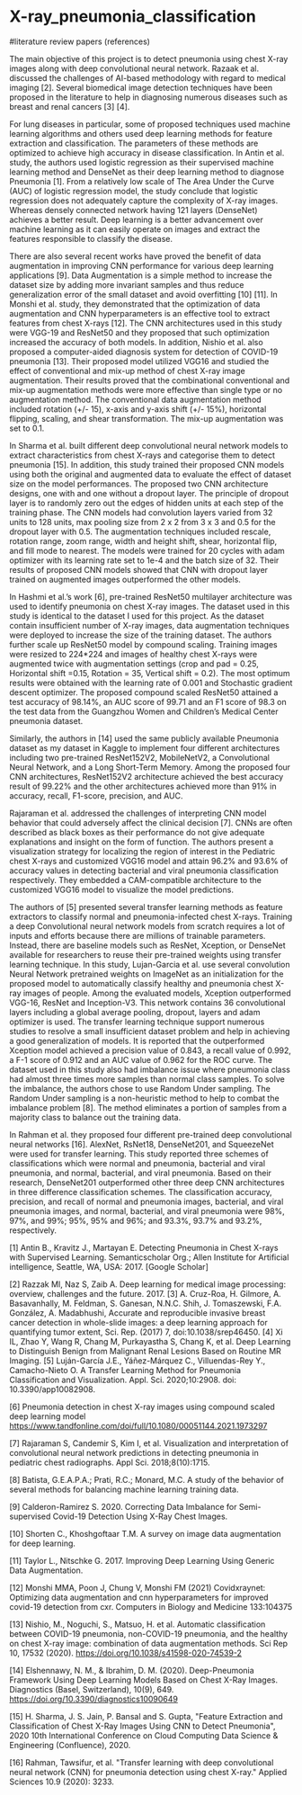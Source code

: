 # X-ray_pneumonia_classification


#literature review papers (references)

The main objective of this project is to detect pneumonia using chest X-ray images along with deep convolutional neural network. Razaak et al. discussed the challenges of AI-based methodology with regard to medical imaging [2]. Several biomedical image detection techniques have been proposed in the literature to help in diagnosing numerous diseases such as breast and renal cancers [3] [4]. 

For lung diseases in particular, some of proposed techniques used machine learning algorithms and others used deep learning methods for feature extraction and classification. The parameters of these methods are optimized to achieve high accuracy in disease classification. In Antin et al. study, the authors used logistic regression as their supervised machine learning method and DenseNet as their deep learning method to diagnose Pneumonia [1]. From a relatively low scale of The Area Under the Curve (AUC) of logistic regression model, the study conclude that logistic regression does not adequately capture the complexity of X-ray images. Whereas densely connected network having 121 layers (DenseNet) achieves a better result. Deep learning is a better advancement over machine learning as it can easily operate on images and extract the features responsible to classify the disease.  

There are also several recent works have proved the benefit of data augmentation in improving CNN performance for various deep learning applications [9].  Data Augmentation is a simple method to increase the dataset size by adding more invariant samples and thus reduce generalization error of the small dataset and avoid overfitting [10] [11]. In Monshi et al. study, they demonstrated that the optimization of data augmentation and CNN hyperparameters is an effective tool to extract features from chest X-rays [12]. The CNN architectures used in this study were VGG-19 and ResNet50 and they proposed that such optimization increased the accuracy of both models. In addition, Nishio et al. also proposed a computer-aided diagnosis system for detection of COVID-19 pneumonia [13]. Their proposed model utilized VGG16 and studied the effect of conventional and mix-up method of chest X-ray image augmentation. Their results proved that the combinational conventional and mix-up augmentation methods were more effective than single type or no augmentation method. The conventional data augmentation method included rotation (+/- 15), x-axis and y-axis shift (+/- 15%), horizontal flipping, scaling, and shear transformation. The mix-up augmentation was set to 0.1. 

In Sharma et al.  built different deep convolutional neural network models to extract characteristics from chest X-rays and categorise them to detect pneumonia [15]. In addition, this study trained their proposed CNN models using both the original and augmented data to evaluate the effect of dataset size on the model performances.  The proposed two CNN architecture designs, one with and one without a dropout layer. The principle of dropout layer is to randomly zero out the edges of hidden units at each step of the training phase. The CNN models had convolution layers varied from 32 units to 128 units, max pooling size from 2 x 2 from 3 x 3 and 0.5 for the dropout layer with 0.5.  The augmentation techniques included rescale, rotation range, zoom range, width and height shift, shear, horizontal flip, and fill mode to nearest. The models were trained for 20 cycles with adam optimizer with its learning rate set to 1e-4 and the batch size of 32. Their results of proposed CNN models showed that CNN with dropout layer trained on augmented images outperformed the other models. 

In Hashmi et al.’s work [6], pre-trained ResNet50 multilayer architecture was used to identify pneumonia on chest X-ray images. The dataset used in this study is identical to the dataset I used for this project. As the dataset contain insufficient number of X-ray images, data augmentation techniques were deployed to increase the size of the training dataset. The authors further scale up ResNet50 model by compound scaling. Training images were resized to 224*224 and images of healthy chest X-rays were augmented twice with augmentation settings (crop and pad = 0.25, Horizontal shift =0.15, Rotation = 35, Vertical shift = 0.2). The most optimum results were obtained with the learning rate of 0.001 and Stochastic gradient descent optimizer. The proposed compound scaled ResNet50 attained a test accuracy of 98.14%, an AUC score of 99.71 and an F1 score of 98.3 on the test data from the Guangzhou Women and Children’s Medical Center pneumonia dataset.

Similarly, the authors in [14] used the same publicly available Pneumonia dataset as my dataset in Kaggle to implement four different architectures including two pre-trained ResNet152V2, MobileNetV2, a Convolutional Neural Network, and a Long Short-Term Memory. Among the proposed four CNN architectures, ResNet152V2 architecture achieved the best accuracy result of 99.22% and the other architectures achieved more than 91% in accuracy, recall, F1-score, precision, and AUC. 

Rajaraman et al. addressed the challenges of interpreting CNN model behavior that could adversely affect the clinical decision [7]. CNNs are often described as black boxes as their performance do not give adequate explanations and insight on the form of function.  The authors present a visualization strategy for localizing the region of interest in the Pediatric chest X-rays and customized VGG16 model and attain 96.2% and 93.6% of accuracy values in detecting bacterial and viral pneumonia classification respectively. They embedded a CAM-compatible architecture to the customized VGG16 model to visualize the model predictions. 

The authors of [5] presented several transfer learning methods as feature extractors to classify normal and pneumonia-infected chest X-rays. Training a deep Convolutional neural network models from scratch requires a lot of inputs and efforts because there are millions of trainable parameters. Instead, there are baseline models such as ResNet, Xception, or DenseNet available for researchers to reuse their pre-trained weights using transfer learning technique. In this study, Lujan-Garcia et al. use several convolution Neural Network pretrained weights on ImageNet as an initialization for the proposed model to automatically classify healthy and pneumonia chest X-ray images of people. Among the evaluated models, Xception outperformed VGG-16, ResNet and Inception-V3. This network contains 36 convolutional layers including a global average pooling, dropout, layers and adam optimizer is used. The transfer learning technique support numerous studies to resolve a small insufficient dataset problem and help in achieving a good generalization of models. It is reported that the outperformed Xception model achieved a precision value of 0.843, a recall value of 0.992, a F-1 score of 0.912 and an AUC value of 0.962 for the ROC curve. The dataset used in this study also had imbalance issue where pneumonia class had almost three times more samples than normal class samples. To solve the imbalance, the authors chose to use Random Under sampling. The Random Under sampling is a non-heuristic method to help to combat the imbalance problem [8]. The method eliminates a portion of samples from a majority class to balance out the training data.   

In Rahman et al. they proposed four different pre-trained deep convolutional neural networks [16]. AlexNet, RsNet18, DenseNet201, and SqueezeNet were used for transfer learning. This study reported three schemes of classifications which were normal and pneumonia, bacterial and viral pneumonia, and normal, bacterial, and viral pneumonia. Based on their research, DenseNet201 outperformed other three deep CNN architectures in three difference classification schemes. The classification accuracy, precision, and recall of normal and pneumonia images, bacterial, and viral pneumonia images, and normal, bacterial, and viral pneumonia were 98%, 97%, and 99%; 95%, 95% and 96%; and 93.3%, 93.7% and 93.2%, respectively.


[1] Antin B., Kravitz J., Martayan E. Detecting Pneumonia in Chest X-rays with Supervised Learning. Semanticscholar Org.; Allen Institute for Artificial intelligence, Seattle, WA, USA: 2017. [Google Scholar]

[2] Razzak MI, Naz S, Zaib A. Deep learning for medical image processing: overview, challenges and the future. 2017.
[3] A. Cruz-Roa, H. Gilmore, A. Basavanhally, M. Feldman, S. Ganesan, N.N.C. Shih, J. Tomaszewski, F.A. González, A. Madabhushi, Accurate and reproducible invasive breast cancer detection in whole-slide images: a deep learning approach for quantifying tumor extent, Sci. Rep. (2017) 7, doi:10.1038/srep46450. 
[4] Xi IL, Zhao Y, Wang R, Chang M, Purkayastha S, Chang K, et al. Deep Learning to Distinguish Benign from Malignant Renal Lesions Based on Routine MR Imaging. 
[5] Luján-García J.E., Yáñez-Márquez C., Villuendas-Rey Y., Camacho-Nieto O. A Transfer Learning Method for Pneumonia Classification and Visualization. Appl. Sci. 2020;10:2908. doi: 10.3390/app10082908.

[6] Pneumonia detection in chest X-ray images using compound scaled deep learning model https://www.tandfonline.com/doi/full/10.1080/00051144.2021.1973297

[7] Rajaraman S, Candemir S, Kim I, et al. Visualization and interpretation of convolutional neural network predictions in detecting pneumonia in pediatric chest radiographs. Appl Sci. 2018;8(10):1715.

[8] Batista, G.E.A.P.A.; Prati, R.C.; Monard, M.C. A study of the behavior of several methods for balancing machine learning training data.

[9] Calderon-Ramirez S. 2020. Correcting Data Imbalance for Semi-supervised Covid-19 Detection Using X-Ray Chest Images. 

[10] Shorten C., Khoshgoftaar T.M. A survey on image data augmentation for deep learning. 

[11] Taylor L., Nitschke G. 2017. Improving Deep Learning Using Generic Data Augmentation.

[12] Monshi MMA, Poon J, Chung V, Monshi FM (2021) Covidxraynet: Optimizing data augmentation and cnn hyperparameters for improved covid-19 detection from cxr. Computers in Biology and Medicine 133:104375

[13] Nishio, M., Noguchi, S., Matsuo, H. et al. Automatic classification between COVID-19 pneumonia, non-COVID-19 pneumonia, and the healthy on chest X-ray image: combination of data augmentation methods. Sci Rep 10, 17532 (2020). https://doi.org/10.1038/s41598-020-74539-2

[14] Elshennawy, N. M., & Ibrahim, D. M. (2020). Deep-Pneumonia Framework Using Deep Learning Models Based on Chest X-Ray Images. Diagnostics (Basel, Switzerland), 10(9), 649. https://doi.org/10.3390/diagnostics10090649

[15] H. Sharma, J. S. Jain, P. Bansal and S. Gupta, "Feature Extraction and Classification of Chest X-Ray Images Using CNN to Detect Pneumonia", 2020 10th International Conference on Cloud Computing Data Science & Engineering (Confluence), 2020.

[16] Rahman, Tawsifur, et al. "Transfer learning with deep convolutional neural network (CNN) for pneumonia detection using chest X-ray." Applied Sciences 10.9 (2020): 3233.


